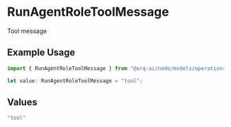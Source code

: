 # RunAgentRoleToolMessage

Tool message

## Example Usage

```typescript
import { RunAgentRoleToolMessage } from "@orq-ai/node/models/operations";

let value: RunAgentRoleToolMessage = "tool";
```

## Values

```typescript
"tool"
```